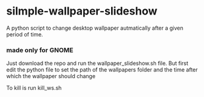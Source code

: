 # silmple-wallpaper-slideshow

A python script to change desktop wallpaper autmatically after a given period of time. 

### made only for GNOME 

Just download the repo and run the wallpaper_slideshow.sh file. 
But first edit the python file to set the path of the wallpapers folder and the time after which the wallpaper should change

To kill is run kill_ws.sh

